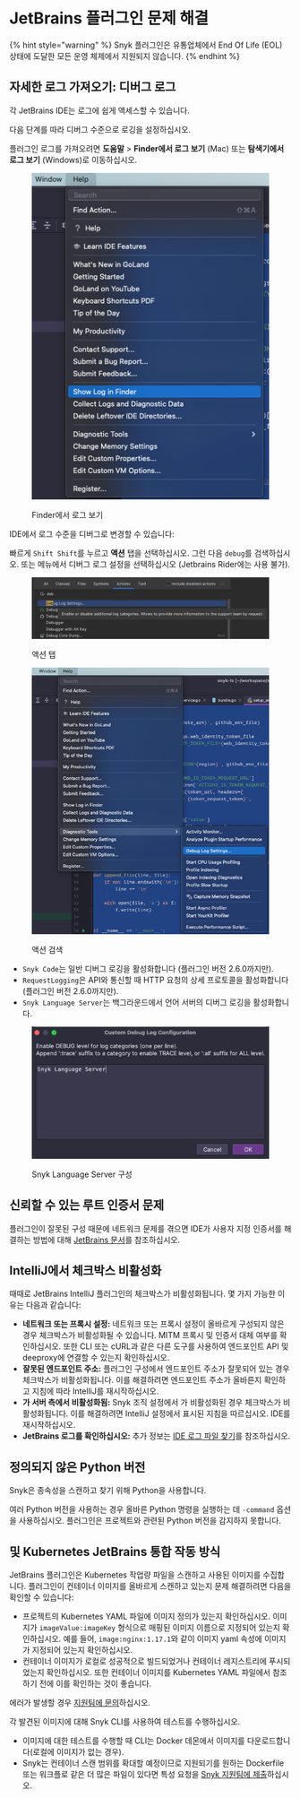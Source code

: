 # JetBrains 플러그인 문제 해결

{% hint style="warning" %}
Snyk 플러그인은 유통업체에서 End Of Life (EOL) 상태에 도달한 모든 운영 체제에서 지원되지 않습니다.
{% endhint %}

## 자세한 로그 가져오기: 디버그 로그

각 JetBrains IDE는 로그에 쉽게 액세스할 수 있습니다.

다음 단계를 따라 디버그 수준으로 로깅을 설정하십시오.

플러그인 로그를 가져오려면 **도움말** > **Finder에서 로그 보기** (Mac) 또는 **탐색기에서 로그 보기** (Windows)로 이동하십시오.

<figure><img src="../../../.gitbook/assets/image (487).png" alt="Finder에서 로그 보기"><figcaption><p>Finder에서 로그 보기</p></figcaption></figure>

IDE에서 로그 수준을 디버그로 변경할 수 있습니다:

빠르게 `Shift Shift`를 누르고 **액션** 탭을 선택하십시오. 그런 다음 `debug`를 검색하십시오. 또는 메뉴에서 디버그 로그 설정을 선택하십시오 (Jetbrains Rider에는 사용 불가).

<figure><img src="../../../.gitbook/assets/image (488).png" alt="액션 탭"><figcaption><p>액션 탭</p></figcaption></figure>

<figure><img src="../../../.gitbook/assets/image (489).png" alt="액션 검색"><figcaption><p>액션 검색</p></figcaption></figure>

* `Snyk Code`는 일반 디버그 로깅을 활성화합니다 (플러그인 버전 2.6.0까지만).
* `RequestLogging`은 API와 통신할 때 HTTP 요청의 상세 프로토콜을 활성화합니다 (플러그인 버전 2.6.0까지만).
* `Snyk Language Server`는 백그라운드에서 언어 서버의 디버그 로깅을 활성화합니다.

<figure><img src="../../../.gitbook/assets/image (490).png" alt="Snyk Language Server 구성"><figcaption><p>Snyk Language Server 구성</p></figcaption></figure>

## 신뢰할 수 있는 루트 인증서 문제

플러그인이 잘못된 구성 때문에 네트워크 문제를 겪으면 IDE가 사용자 지정 인증서를 해결하는 방법에 대해 [JetBrains 문서](https://www.jetbrains.com/help/idea/ssl-certificates.html)를 참조하십시오.

## IntelliJ에서 체크박스 비활성화

때때로 JetBrains IntelliJ 플러그인의 체크박스가 비활성화됩니다. 몇 가지 가능한 이유는 다음과 같습니다:

* **네트워크 또는 프록시 설정:** 네트워크 또는 프록시 설정이 올바르게 구성되지 않은 경우 체크박스가 비활성화될 수 있습니다. MITM 프록시 및 인증서 대체 여부를 확인하십시오. 또한 CLI 또는 cURL과 같은 다른 도구를 사용하여 엔드포인트 API 및 deeproxy에 연결할 수 있는지 확인하십시오.
* **잘못된 엔드포인트 주소:** 플러그인 구성에서 엔드포인트 주소가 잘못되어 있는 경우 체크박스가 비활성화됩니다. 이를 해결하려면 엔드포인트 주소가 올바른지 확인하고 지침에 따라 IntelliJ를 재시작하십시오.
* **가 서버 측에서 비활성화됨:** Snyk 조직 설정에서 가 비활성화된 경우 체크박스가 비활성화됩니다. 이를 해결하려면 IntelliJ 설정에서 표시된 지침을 따르십시오. IDE를 재시작하십시오.
* **JetBrains 로그를 확인하십시오:** 추가 정보는 [IDE 로그 파일 찾기](https://intellij-support.jetbrains.com/hc/en-us/articles/207241085-Locating-IDE-log-files)를 참조하십시오.

## 정의되지 않은 Python 버전

Snyk은 종속성을 스캔하고 찾기 위해 Python을 사용합니다.

여러 Python 버전을 사용하는 경우 올바른 Python 명령을 실행하는 데 `-command` 옵션을 사용하십시오. 플러그인은 프로젝트와 관련된 Python 버전을 감지하지 못합니다.

## 및 Kubernetes JetBrains 통합 작동 방식

JetBrains 플러그인은 Kubernetes 작업량 파일을 스캔하고 사용된 이미지를 수집합니다. 플러그인이 컨테이너 이미지를 올바르게 스캔하고 있는지 문제 해결하려면 다음을 확인할 수 있습니다:

* 프로젝트의 Kubernetes YAML 파일에 이미지 정의가 있는지 확인하십시오. 이미지가 `imageValue:imageKey` 형식으로 매핑된 이미지 이름으로 지정되어 있는지 확인하십시오. 예를 들어, `image:nginx:1.17.1`와 같이 이미지 yaml 속성에 이미지가 지정되어 있는지 확인하십시오.
* 컨테이너 이미지가 로컬로 성공적으로 빌드되었거나 컨테이너 레지스트리에 푸시되었는지 확인하십시오. 또한 컨테이너 이미지를 Kubernetes YAML 파일에서 참조하기 전에 이를 확인하는 것이 좋습니다.

에러가 발생할 경우 [지원팀에 문의](https://snyk.zendesk.com/agent/dashboard)하십시오.

각 발견된 이미지에 대해 Snyk CLI를 사용하여 테스트를 수행하십시오.

* 이미지에 대한 테스트를 수행할 때 CLI는 Docker 데몬에서 이미지를 다운로드합니다(로컬에 이미지가 없는 경우).
* Snyk는 컨테이너 스캔 범위를 확대할 예정이므로 지원되기를 원하는 Dockerfile 또는 워크플로 같은 더 많은 파일이 있다면 특성 요청을 [Snyk 지원팀에 제출](https://support.snyk.io)하십시오.

